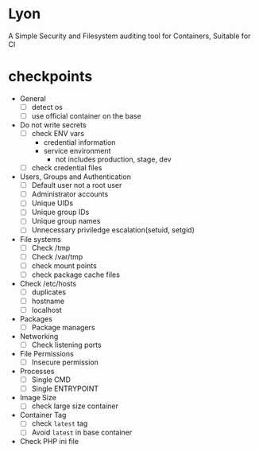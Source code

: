 # Lyon
A Simple Security and Filesystem auditing tool for Containers, Suitable for CI


# checkpoints

- General
  - [ ] detect os
  - [ ] use official container on the base
- Do not write secrets
  - [ ] check ENV vars
    - credential information
    - service environment
      - not includes production, stage, dev
  - [ ] check credential files
- Users, Groups and Authentication
  - [ ] Default user not a root user
  - [ ] Administrator accounts
  - [ ] Unique UIDs
  - [ ] Unique group IDs
  - [ ] Unique group names
  - [ ] Unnecessary priviledge escalation(setuid, setgid)
- File systems
  - [ ] Check /tmp
  - [ ] Check /var/tmp
  - [ ] check mount points
  - [ ] check package cache files
- Check /etc/hosts
  - [ ] duplicates
  - [ ] hostname
  - [ ] localhost
- Packages
  - [ ] Package managers
- Networking
  - [ ] Check listening ports
- File Permissions
  - [ ] Insecure permission
- Processes
  - [ ] Single CMD
  - [ ] Single ENTRYPOINT
- Image Size
  - [ ] check large size container
- Container Tag
  - [ ] check `latest` tag
  - [ ] Avoid `latest` in base container
- Check PHP ini file
